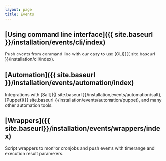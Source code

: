 ```yaml
---
layout: page
title: Events
---
```


## [Using command line interface]({{ site.baseurl }}/installation/events/cli/index)
Push events from command line with our easy to use [CLI]({{ site.baseurl }}/installation/cli/index).

## [Automation]({{ site.baseurl }}/installation/events/automation/index)

Integrations with [Salt]({{ site.baseurl }}/installation/events/automation/salt), [Puppet]({{ site.baseurl }}/installation/events/automation/puppet), and many other automation tools.

## [Wrappers]({{ site.baseurl}}/installation/events/wrappers/index)

Script wrappers to monitor cronjobs and push events with timerange and execution result parameters.
